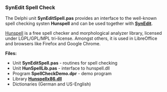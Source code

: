 ### SynEdit Spell Check

The Delphi unit **SynEditSpell.pas** provides an interface to the well-known spell
checking systen **Hunspell** and can be used together with
[**SynEdit**](https://github.com/SynEdit/SynEdit).

[Hunspell](https://github.com/hunspell/hunspell)
is a free spell checker and morphological analyzer library, licensed under
LGPL/GPL/MPL tri-license. Amongst others, it is used in LibreOffice
and browsers like Firefox and Google Chrome.

**Files:**
  - Unit **SynEditSpell.pas** - routines for spell checking
  - Unit **HunSpellLib.pas** - interface to hunspell.dll
  - Program **SpellCheckDemo.dpr** - demo program
  - Library [**Hunspellx86.dll**](http://download.crawler-lib.net/NHunspell/) 
  - Dictionaries (German and US-English)



